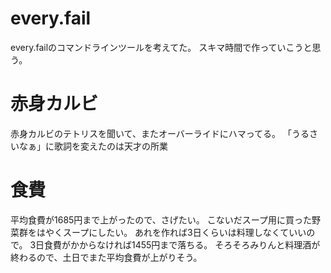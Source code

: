 # every.fail

every.failのコマンドラインツールを考えてた。
スキマ時間で作っていこうと思う。

# 赤身カルビ

赤身カルビのテトリスを聞いて、またオーバーライドにハマってる。
「うるさいなぁ」に歌詞を変えたのは天才の所業

# 食費

平均食費が1685円まで上がったので、さげたい。
こないだスープ用に買った野菜群をはやくスープにしたい。
あれを作れば3日くらいは料理しなくていいので。
3日食費がかからなければ1455円まで落ちる。
そろそろみりんと料理酒が終わるので、土日でまた平均食費が上がりそう。
